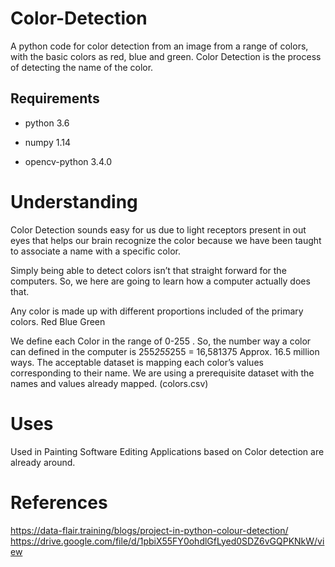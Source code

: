 # Color-Detection
A python code for color detection from an image from a range of colors, with the basic colors as red, blue and green.
Color Detection is the process of detecting the name of the color.


## Requirements
* python 3.6
- numpy 1.14
* opencv-python 3.4.0

# Understanding
Color Detection sounds easy for us due to light receptors present in out eyes that helps our brain recognize the color because we have been taught to associate a name with a specific color.

Simply being able to detect colors isn’t that straight forward for the computers.
	So, we here are going to learn how a computer actually does that.


Any color is made up with different proportions included of the primary colors. 
Red
Blue
Green

We define each Color in the range of 0-255 .
So, the number way a color can defined in the computer is 
	255*255*255 = 16,581375
	Approx. 16.5 million ways.
The acceptable dataset is mapping each color’s values corresponding to their name.
We are using a prerequisite dataset with the names and values already mapped. (colors.csv)

 
# Uses
Used in Painting
Software Editing
Applications based on Color detection are already around.

# References
https://data-flair.training/blogs/project-in-python-colour-detection/
https://drive.google.com/file/d/1pbiX55FY0ohdlGfLyed0SDZ6vGQPKNkW/view
